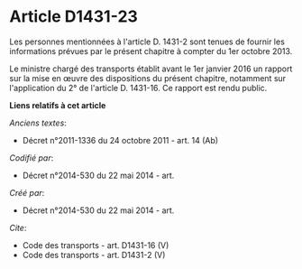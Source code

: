 # Article D1431-23

Les personnes mentionnées à l'article D. 1431-2 sont tenues de fournir les informations prévues par le présent chapitre à
compter du 1er octobre 2013. 

Le ministre chargé des transports établit avant le 1er janvier 2016 un rapport sur la mise en œuvre des dispositions du
présent chapitre, notamment sur l'application du 2° de l'article D. 1431-16. Ce rapport est rendu public.

**Liens relatifs à cet article**

_Anciens textes_:

  - Décret n°2011-1336 du 24 octobre 2011 - art. 14 (Ab)

_Codifié par_:

  - Décret n°2014-530 du 22 mai 2014 - art.

_Créé par_:

  - Décret n°2014-530 du 22 mai 2014 - art.

_Cite_:

  - Code des transports - art. D1431-16 (V)
  - Code des transports - art. D1431-2 (V)
